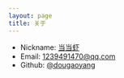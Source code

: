 ```yaml
---
layout: page
title: 关于
---
```


- Nickname: [当当虾](https://dougaoyang.github.io)
- Email: 1239491470@qq.com
- Github: [@dougaoyang](https://github.com/dougaoyang)
